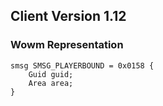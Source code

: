 ## Client Version 1.12

### Wowm Representation
```rust,ignore
smsg SMSG_PLAYERBOUND = 0x0158 {
    Guid guid;    
    Area area;    
}

```

